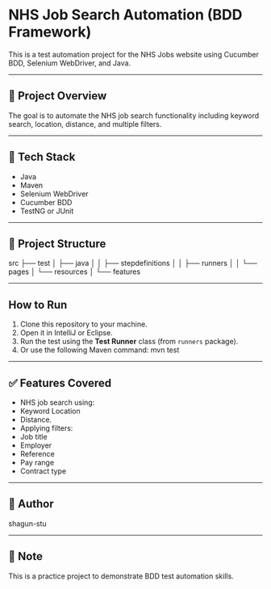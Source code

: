# NHS Job Search Automation (BDD Framework)

This is a test automation project for the NHS Jobs website using Cucumber BDD, Selenium WebDriver, and Java.

---

## 📌 Project Overview

The goal is to automate the NHS job search functionality including keyword search, location, distance, and multiple filters.

---

## 🧰 Tech Stack

- Java
- Maven
- Selenium WebDriver
- Cucumber BDD
- TestNG or JUnit

---

## 📁 Project Structure
src
├── test
│ ├── java
│ │ ├── stepdefinitions
│ │ ├── runners
│ │ └── pages
│ └── resources
│ └── features


---

## How to Run

1. Clone this repository to your machine.
2. Open it in IntelliJ or Eclipse.
3. Run the test using the **Test Runner** class (from `runners` package).
4. Or use the following Maven command: mvn test


---

## ✅ Features Covered

- NHS job search using:
- Keyword
  Location
- Distance.
- Applying filters:
- Job title
- Employer
- Reference
- Pay range
- Contract type

---

## 📄 Author

shagun-stu

---

## 📌 Note

This is a practice project to demonstrate BDD test automation skills.




